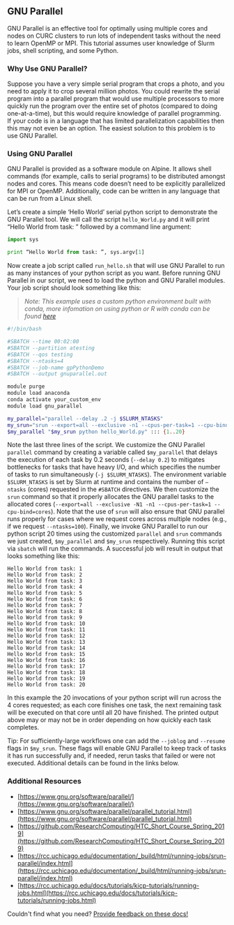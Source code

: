 ## GNU Parallel

GNU Parallel is an effective tool for optimally using multiple cores and 
nodes on CURC clusters to run lots of independent tasks without the need 
to learn 
OpenMP or MPI. This tutorial assumes user knowledge of Slurm jobs, shell scripting, and some Python.

### Why Use GNU Parallel?

Suppose you have a very simple serial program that crops a photo, and you 
need to apply it to crop several million photos. You could rewrite the 
serial program into a parallel program that would use multiple processors 
to more quickly run the program over the entire set of photos (compared to 
doing one-at-a-time), but this would require knowledge of parallel 
programming. If your code is in a language that has limited 
parallelization capabilities then this may not even be an option. The 
easiest solution to this problem is to use GNU Parallel.

### Using GNU Parallel

GNU Parallel is provided as a software module on Alpine. It allows shell 
commands (for example, calls to serial programs) to be distributed amongst nodes and cores. This means code doesn’t need to be explicitly parallelized for MPI or OpenMP. Additionally, code can be written in any language that can be run from a Linux shell.

Let’s create a simple ‘Hello World’ serial python script to demonstrate the GNU Parallel tool. We will call the script `hello_World.py` and it will print “Hello World from task: ” followed by a command line argument:

```python
import sys

print “Hello World from task: ”, sys.argv[1]
```

Now create a job script called `run_hello.sh` that will use GNU Parallel 
to run as many instances of your python script as you want. Before running GNU Parallel in our script, we need to load the python and GNU Parallel modules. Your job script should look something like this:

> _Note: This example uses a custom python environment built with conda, 
more infomation on using python or R with conda can be found 
[here](./python.html)_

```bash
#!/bin/bash

#SBATCH --time 00:02:00
#SBATCH --partition atesting
#SBATCH --qos testing
#SBATCH --ntasks=4
#SBATCH --job-name gpPythonDemo
#SBATCH --output gnuparallel.out

module purge
module load anaconda 
conda activate your_custom_env
module load gnu_parallel

my_parallel="parallel --delay .2 -j $SLURM_NTASKS"
my_srun="srun --export=all --exclusive -n1 --cpus-per-task=1 --cpu-bind=cores"
$my_parallel "$my_srun python hello_World.py" ::: {1..20}
```

Note the last three lines of the script. We customize the GNU Parallel 
`parallel` command by creating a variable called `$my_parallel` that 
delays the execution of each task by 0.2 seconds (`--delay 0.2`) to 
mitigates bottlenecks for tasks that have heavy I/O, and which specifies 
the number of tasks to run simultaneously (`-j $SLURM_NTASKS`). The environment variable `$SLURM_NTASKS` is set by Slurm at runtime and contains the number of `—ntasks` (cores) requested in the `#SBATCH` directives. We then customize the `srun` command so that it properly allocates the GNU parallel tasks to the allocated cores (`--export=all --exclusive -N1 -n1 --cpus-per-task=1 --cpu-bind=cores`). Note that the use of `srun` will also ensure that GNU parallel runs properly for cases where we request cores across multiple nodes (e.g., if we request `--ntasks=100`). Finally, we invoke GNU Parallel to run our python script 20 times using the customized `parallel` and `srun` commands we just created, `$my_parallel` and `$my_srun` respectively. Running this script via `sbatch` will run the commands. A successful job will result in output that looks something like this:

```
Hello World from task: 1
Hello World from task: 2
Hello World from task: 3
Hello World from task: 4
Hello World from task: 5
Hello World from task: 6
Hello World from task: 7
Hello World from task: 8
Hello World from task: 9
Hello World from task: 10
Hello World from task: 11
Hello World from task: 12
Hello World from task: 13
Hello World from task: 14
Hello World from task: 15
Hello World from task: 16
Hello World from task: 17
Hello World from task: 18
Hello World from task: 19
Hello World from task: 20
```

In this example the 20 invocations of your python script will run across the 4 cores requested; as each core finishes one task, the next remaining task will be executed on that core until all 20 have finished. The printed output above may or may not be in order depending on how quickly each task completes.

Tip: For sufficiently-large workflows one can add the `--joblog` and `--resume` flags in `$my_srun`. These flags will enable GNU Parallel to keep track of tasks it has run successfully and, if needed, rerun tasks that failed or were not executed. Additional details can be found in the links below. 

### **Additional Resources**

- [https://www.gnu.org/software/parallel/](https://www.gnu.org/software/parallel/)
- [https://www.gnu.org/software/parallel/parallel_tutorial.html](https://www.gnu.org/software/parallel/parallel_tutorial.html)
- [https://github.com/ResearchComputing/HTC_Short_Course_Spring_2019](https://github.com/ResearchComputing/HTC_Short_Course_Spring_2019)
- [https://rcc.uchicago.edu/documentation/_build/html/running-jobs/srun-parallel/index.html](https://rcc.uchicago.edu/documentation/_build/html/running-jobs/srun-parallel/index.html)
- [https://rcc.uchicago.edu/docs/tutorials/kicp-tutorials/running-jobs.html](https://rcc.uchicago.edu/docs/tutorials/kicp-tutorials/running-jobs.html)

Couldn't find what you need? [Provide feedback on these docs!](https://forms.gle/bSQEeFrdvyeQWPtW9)
